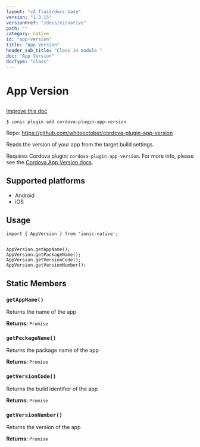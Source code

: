```yaml
---
layout: "v2_fluid/docs_base"
version: "1.3.15"
versionHref: "/docs/v2/native"
path: ""
category: native
id: "app-version"
title: "App Version"
header_sub_title: "Class in module "
doc: "App Version"
docType: "class"
---
```









<h1 class="api-title">

  
  App Version
  

  

  

</h1>

<a class="improve-v2-docs" href="http://github.com/driftyco/ionic-native/edit/master/src/plugins/appversion.ts#L0">
  Improve this doc
</a>





<!-- decorators -->


<pre><code>$ ionic plugin add cordova-plugin-app-version</code></pre>
<p>Repo:
  <a href="https://github.com/whiteoctober/cordova-plugin-app-version">
    https://github.com/whiteoctober/cordova-plugin-app-version
  </a>
</p>

<!-- description -->

<p>Reads the version of your app from the target build settings.</p>
<p>Requires Cordova plugin: <code>cordova-plugin-app-version</code>. For more info, please see the <a href="https://github.com/whiteoctober/cordova-plugin-app-version">Cordova App Version docs</a>.</p>


<!-- @platforms tag -->
<h2>Supported platforms</h2>

<ul>
  <li>Android</li>
  
  <li>iOS</li>
  </ul>

<!-- @platforms tag end -->


<!-- @usage tag -->

<h2>Usage</h2>

<pre><code class="lang-typescript">import { AppVersion } from &#39;ionic-native&#39;;


AppVersion.getAppName();
AppVersion.getPackageName();
AppVersion.getVersionCode();
AppVersion.getVersionNumber();
</code></pre>




<!-- @property tags -->
<h2>Static Members</h2>
<div id="getAppName"></div>
<h3><code>getAppName()</code>
  
</h3>

Returns the name of the app






<div class="return-value" markdown="1">
  <i class="icon ion-arrow-return-left"></i>
  <b>Returns:</b> 
<code>Promise</code> 
</div>



<div id="getPackageName"></div>
<h3><code>getPackageName()</code>
  
</h3>

Returns the package name of the app






<div class="return-value" markdown="1">
  <i class="icon ion-arrow-return-left"></i>
  <b>Returns:</b> 
<code>Promise</code> 
</div>



<div id="getVersionCode"></div>
<h3><code>getVersionCode()</code>
  
</h3>

Returns the build identifier of the app






<div class="return-value" markdown="1">
  <i class="icon ion-arrow-return-left"></i>
  <b>Returns:</b> 
<code>Promise</code> 
</div>



<div id="getVersionNumber"></div>
<h3><code>getVersionNumber()</code>
  
</h3>

Returns the version of the app






<div class="return-value" markdown="1">
  <i class="icon ion-arrow-return-left"></i>
  <b>Returns:</b> 
<code>Promise</code> 
</div>




<!-- methods on the class -->

<!-- related link --><!-- end content block -->


<!-- end body block -->

